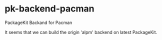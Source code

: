 pk-backend-pacman
=================

PackageKit Backand for Pacman

It seems that we can build the origin 'alpm' backend on latest PackageKit.
